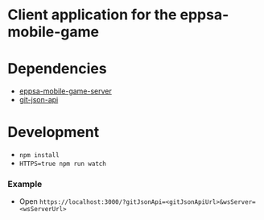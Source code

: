 # Client application for the eppsa-mobile-game

# Dependencies
  * [eppsa-mobile-game-server](https://github.com/j-era/eppsa-mobile-game-server/)
  * [git-json-api](https://github.com/artcom/git-json-api)

# Development

* `npm install`
* `HTTPS=true npm run watch`

###  Example
* Open `https://localhost:3000/?gitJsonApi=<gitJsonApiUrl>&wsServer=<wsServerUrl>`
